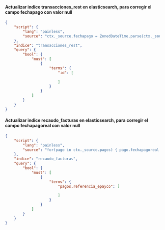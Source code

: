 #### Actualizar indice transacciones_rest en elasticsearch, para corregir el campo fechapago con valor null
``` json
{
    "script": {
        "lang": "painless",
        "source": "ctx._source.fechapago = ZonedDateTime.parse(ctx._source.fechapago_real).toInstant().toEpochMilli()"
    },
    "indice": "transacciones_rest",
    "query": {
        "bool": {
            "must": [
                {
                    "terms": {
                        "id": [
                            
                        ]
                    }
                }
            ]
        }
    }
}
```

#### Actualizar indice recaudo_facturas en elasticsearch, para corregir el campo fechapagoreal con valor null
``` json
{
    "script": {
        "lang": "painless",
        "source": "for(pago in ctx._source.pagos) { pago.fechapagoreal = pago.fechapago }"
    },
    "indice": "recaudo_facturas",
    "query": {
        "bool": {
            "must": [
                {
                    "terms": {
                        "pagos.referencia_epayco": [
                            
                        ]
                    }
                }
            ]
        }
    }
}
```